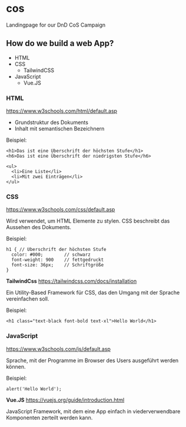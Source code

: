 # cos
Landingpage for our DnD CoS Campaign

## How do we build a web App?

* HTML
* CSS
  * TailwindCSS
* JavaScript
  * Vue.JS

### HTML
https://www.w3schools.com/html/default.asp

* Grundstruktur des Dokuments
* Inhalt mit semantischen Bezeichnern

Beispiel:
```
<h1>Das ist eine Überschrift der höchsten Stufe</h1>
<h6>Das ist eine Überschrift der niedrigsten Stufe</h6>

<ul>
  <li>Eine Liste</li>
  <li>Mit zwei Einträgen</li>
</ul>
```

### CSS
https://www.w3schools.com/css/default.asp

Wird verwendet, um HTML Elemente zu stylen.
CSS beschreibt das Aussehen des Dokuments.

Beispiel:
```
h1 { // Überschrift der höchsten Stufe
  color: #000;        // schwarz
  font-weight: 900    // fettgedruckt
  font-size: 36px;    // Schriftgröße
}
```

**TailwindCss**
https://tailwindcss.com/docs/installation

Ein Utility-Based Framework für CSS, das den Umgang mit der Sprache vereinfachen soll.

Beispiel:
```
<h1 class="text-black font-bold text-xl">Hello World</h1>
```

### JavaScript
https://www.w3schools.com/js/default.asp

Sprache, mit der Programme im Browser des Users ausgeführt werden können.

Beispiel:
``` 
alert('Hello World');
```

**Vue.JS** 
https://vuejs.org/guide/introduction.html

JavaScript Framework, mit dem eine App einfach in viederverwendbare Komponenten zerteilt werden kann.
